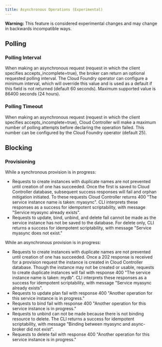 ```yaml
---
title: Asynchronous Operations (Experimental)
---
```


<p class='note'><strong>Warning:</strong> This feature is considered experimental changes and may change in backwards incompatible ways.</p>

## Polling ##

### Polling Interval ###
When making an asynchronous request (request in which the client specifies accepts_incomplete=true), the broker can return an optional requested polling interval. The Cloud Foundry operator can configure a minimum interval, which will override this value and is used as a default if this field is not returned (default 60 seconds). Maximum supported value is 86400 seconds (24 hours).

### Polling Timeout ###
When making an asynchronous request (request in which the client specifies accepts_incomplete=true), Cloud Controller will make a maximum number of polling attempts before declaring the operation failed. This number can be configured by the Cloud Foundry operator (default 25).

## <a id='blocking'></a>Blocking ##

### Provisioning ###

While a synchronous provision is in progress:

- Requests to create instances with duplicate names are not prevented until creation of one has succeeded. Once the first is saved to Cloud Controller database, subsequent success responses will fail and orphan mitigation initiated. To these requests Cloud Controller returns 400 "The service instance name is taken: myasync". CLI interprets these responses as a success for idempotent scriptability, with message "Service myasync already exists".
- Requests to update, bind, unbind, and delete fail cannot be made as the service instance has not be saved to the database. For delete only, CLI returns a success for idempotent scriptability, with message "Service myasync does not exist."

While an asynchronous provision is in progress:

- Requests to create instances with duplicate names are not prevented until creation of one has succeeded. Once a 202 response is received for a provision request the instance is created in Cloud Controller database. Though the instance may not be created or usable, requests to create duplicate instances will fail with response 400 "The service instance name is taken: mydb". CLI interprets these responses as a success for idempotent scriptability, with message "Service myasync already exists".
- Requests to update plan fail with response 400 "Another operation for this service instance is in progress."
- Requests to bind fail with response 400 "Another operation for this service instance is in progress."
- Requests to unbind can not be made because there is not binding resource to delete. The CLI returns a success for idempotent scriptability, with message "Binding between myasync and async-broker did not exist".
- Requests to delete fail with response 400 "Another operation for this service instance is in progress."



